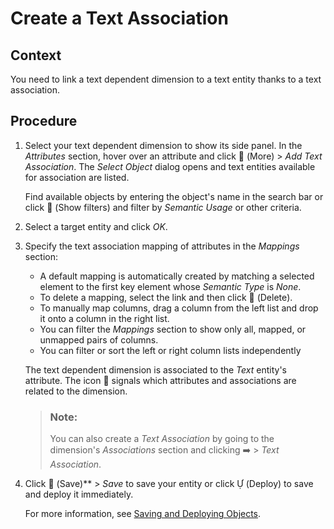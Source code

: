 <!-- loio414df15a2e65402f9e133d89b343eb2e -->

<link rel="stylesheet" type="text/css" href="../css/sap-icons.css"/>

# Create a Text Association



## Context

You need to link a text dependent dimension to a text entity thanks to a text association.



## Procedure

1.  Select your text dependent dimension to show its side panel. In the *Attributes* section, hover over an attribute and click <span class="FPA-icons-V3"></span> \(More\) \> *Add Text Association*. The *Select Object* dialog opens and text entities available for association are listed.

    Find available objects by entering the object's name in the search bar or click <span class="FPA-icons-V3"></span> \(Show filters\) and filter by *Semantic Usage* or other criteria.  

2.  Select a target entity and click *OK*.

3.  Specify the text association mapping of attributes in the *Mappings* section:

    -   A default mapping is automatically created by matching a selected element to the first key element whose *Semantic Type* is *None*.
    -   To delete a mapping, select the link and then click <span class="FPA-icons-V3"></span> \(Delete\).
    -   To manually map columns, drag a column from the left list and drop it onto a column in the right list.
    -   You can filter the *Mappings* section to show only all, mapped, or unmapped pairs of columns.
    -   You can filter or sort the left or right column lists independently

    The text dependent dimension is associated to the *Text* entity's attribute. The icon <span class="FPA-icons-V3"></span> signals which attributes and associations are related to the dimension.

    > ### Note:  
    > You can also create a *Text Association* by going to the dimension's *Associations* section and clicking :arrow_right: \> *Text Association*.

4.  Click <span class="FPA-icons-V3"></span> \(Save\)** \> *Save* to save your entity or click <span class="SAP-icons-V5"></span> \(Deploy\) to save and deploy it immediately.

    For more information, see [Saving and Deploying Objects](../Creating-Finding-Sharing-Objects/saving-and-deploying-objects-7c0b560.md).


